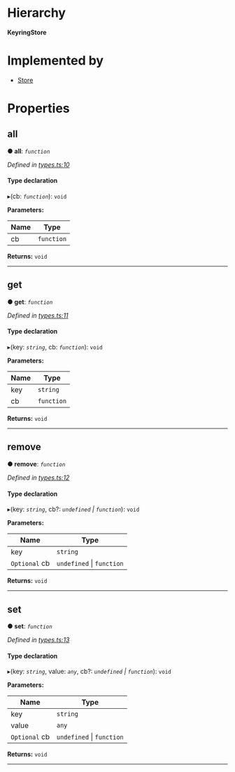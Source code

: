 

# Hierarchy

**KeyringStore**

# Implemented by

* [Store](../classes/_stores_localstorage_.store.md)

# Properties

<a id="all"></a>

##  all

**● all**: *`function`*

*Defined in [types.ts:10](https://github.com/polkadot-js/ui/blob/1b4ea9d/packages/ui-keyring/src/types.ts#L10)*

#### Type declaration
▸(cb: *`function`*): `void`

**Parameters:**

| Name | Type |
| ------ | ------ |
| cb | `function` |

**Returns:** `void`

___
<a id="get"></a>

##  get

**● get**: *`function`*

*Defined in [types.ts:11](https://github.com/polkadot-js/ui/blob/1b4ea9d/packages/ui-keyring/src/types.ts#L11)*

#### Type declaration
▸(key: *`string`*, cb: *`function`*): `void`

**Parameters:**

| Name | Type |
| ------ | ------ |
| key | `string` |
| cb | `function` |

**Returns:** `void`

___
<a id="remove"></a>

##  remove

**● remove**: *`function`*

*Defined in [types.ts:12](https://github.com/polkadot-js/ui/blob/1b4ea9d/packages/ui-keyring/src/types.ts#L12)*

#### Type declaration
▸(key: *`string`*, cb?: *`undefined` \| `function`*): `void`

**Parameters:**

| Name | Type |
| ------ | ------ |
| key | `string` |
| `Optional` cb | `undefined` \| `function` |

**Returns:** `void`

___
<a id="set"></a>

##  set

**● set**: *`function`*

*Defined in [types.ts:13](https://github.com/polkadot-js/ui/blob/1b4ea9d/packages/ui-keyring/src/types.ts#L13)*

#### Type declaration
▸(key: *`string`*, value: *`any`*, cb?: *`undefined` \| `function`*): `void`

**Parameters:**

| Name | Type |
| ------ | ------ |
| key | `string` |
| value | `any` |
| `Optional` cb | `undefined` \| `function` |

**Returns:** `void`

___

